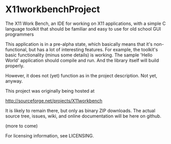 # X11workbenchProject

The X11 Work Bench, an IDE for working on X11 applications, with a simple C
language toolkit that should be familiar and easy to use for old school GUI
programmers

This application is in a pre-alpha state, which basically means that it's
non-functional, but has a lot of interesting features.  For example, the
toolkit's basic functionality (minus some details) is working.  The sample
'Hello World' application should compile and run.  And the library itself
will build properly.

However, it does not (yet) function as in the project description.  Not yet,
anyway.

This project was originally being hosted at

  http://sourceforge.net/projects/X11workbench
  
It is likely to remain there, but only as binary ZIP downloads.  The actual
source tree, issues, wiki, and online documentation will be here on github.

(more to come)

For licensing information, see LICENSING.

